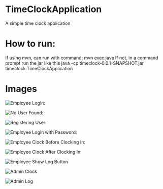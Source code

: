 # TimeClockApplication
A simple time clock application

# How to run:
If using mvn, can run with command: mvn exec:java
If not, in a command prompt run the jar like this 
java -cp timeclock-0.0.1-SNAPSHOT.jar timeclock.TimeClockApplication

# Images
![Employee Login:](https://i.imgur.com/jpSydpf.jpg)

![No User Found:](https://i.imgur.com/x4Co62n.jpg)

![Registering User:](https://i.imgur.com/qHA6jbN.jpg)

![Employee Login with Password:](https://i.imgur.com/w262l4S.jpg)

![Employee Clock Before Clocking In:](https://i.imgur.com/U64sqgA.jpg)

![Employee Clock After Clocking In:](https://i.imgur.com/soYLzpA.jpg)

![Employee Show Log Button](https://i.imgur.com/bwtdIxJ.jpg)

![Admin Clock](https://i.imgur.com/Kf3lWB1.jpg)

![Admin Log](https://i.imgur.com/mg0sUvh.jpg)
